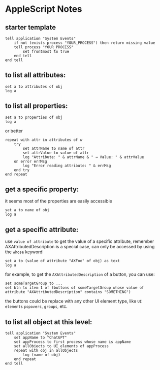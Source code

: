 # AppleScript Notes

## starter template
```applescript
tell application "System Events"
	if not (exists process "YOUR_PROCESS") then return missing value
	tell process "YOUR_PROCESS"
		set frontmost to true
    end tell
end tell
```


## to list all attributes: 

```applescript
set a to attributes of obj
log a
```

## to list all properties: 

```applescript
set a to properties of obj
log a
```

or better
```applescript
repeat with attr in attributes of w
    try
        set attrName to name of attr
        set attrValue to value of attr
        log "Attribute: " & attrName & " → Value: " & attrValue
    on error errMsg
        log "Error reading attribute: " & errMsg
    end try
end repeat
```

## get a specific property:

it seems most of the properties are easily accessible
```applescript
set a to name of obj
log a
```

## get a specific attribute:

use `value of attribute` to get the value of a specific attribute,
remember AXAttributedDescription is a special case, can only be accessed by using the `whose` keyword
```applescript
set a to (value of attribute "AXFoo" of obj) as text
log a
```

for example, to get the `AXAttributedDescription` of a button, you can use:
```applescript
set someTargetGroup to ...
set btn to item 1 of (buttons of someTargetGroup whose value of attribute "AXAttributedDescription" contains "SOMETHING")
```
the buttons could be replace with any other UI element type, like `UI elements` `popovers`, `groups`, etc.

## to list all object at this level:

```applescript
tell application "System Events"
    set appName to "ChatGPT"
    set appProcess to first process whose name is appName
    set allObjects to UI elements of appProcess
    repeat with obj in allObjects
        log (name of obj)
    end repeat
end tell
```
